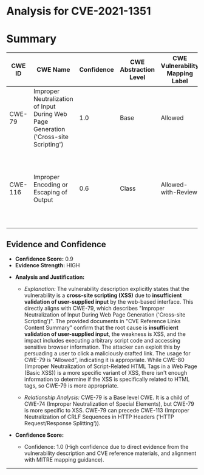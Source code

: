 # Analysis for CVE-2021-1351

# Summary
| CWE ID  | CWE Name | Confidence | CWE Abstraction Level | CWE Vulnerability Mapping Label | CWE-Vulnerability Mapping Notes |
|--------------------|----------------------------------------------------------------------------------------------------|-------------------|-------------------------|------------------------------------|-----------------------------------------------------------------------------------------------------------------------------------|
| CWE-79 | Improper Neutralization of Input During Web Page Generation ('Cross-site Scripting') | 1.0 | Base | Allowed | The primary weakness is XSS due to insufficient input validation. |
| CWE-116 | Improper Encoding or Escaping of Output | 0.6 | Class | Allowed-with-Review | Secondary candidate. The **insufficient input validation** may lead to improper encoding of the output. |

## Evidence and Confidence

*   **Confidence Score:** 0.9
*   **Evidence Strength:** HIGH

- **Analysis and Justification:**  
  - *Explanation:* The vulnerability description explicitly states that the vulnerability is a **cross-site scripting (XSS)** due to **insufficient validation of user-supplied input** by the web-based interface. This directly aligns with CWE-79, which describes "Improper Neutralization of Input During Web Page Generation ('Cross-site Scripting')". The provided documents in "CVE Reference Links Content Summary" confirm that the root cause is **insufficient validation of user-supplied input**, the weakness is XSS, and the impact includes executing arbitrary script code and accessing sensitive browser information. The attacker can exploit this by persuading a user to click a maliciously crafted link. The usage for CWE-79 is "Allowed", indicating it is appropriate. While CWE-80 (Improper Neutralization of Script-Related HTML Tags in a Web Page (Basic XSS)) is a more specific variant of XSS, there isn't enough information to determine if the XSS is specifically related to HTML tags, so CWE-79 is more appropriate.

  - *Relationship Analysis:* CWE-79 is a Base level CWE. It is a child of CWE-74 (Improper Neutralization of Special Elements), but CWE-79 is more specific to XSS. CWE-79 can precede CWE-113 (Improper Neutralization of CRLF Sequences in HTTP Headers ('HTTP Request/Response Splitting')).

- **Confidence Score:**  
  - Confidence: 1.0 (High confidence due to direct evidence from the vulnerability description and CVE reference materials, and alignment with MITRE mapping guidance).

---